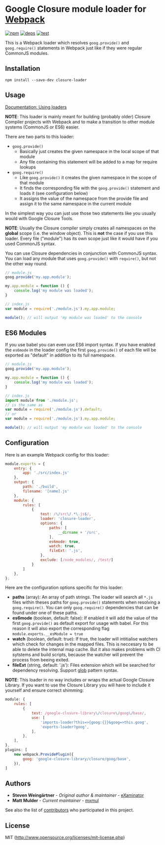 # Google Closure module loader for [Webpack](http://webpack.github.io/)

[![npm][npm]][npm-url]
[![deps][deps]][deps-url]
[![test][test]][test-url]

This is a Webpack loader which resolves `goog.provide()` and `goog.require()` statements in Webpack
just like if they were regular CommonJS modules.

## Installation
```npm install --save-dev closure-loader```

## Usage
[Documentation: Using loaders](http://webpack.github.io/docs/using-loaders.html)

**NOTE**: This loader is mainly meant for building (probably older) Closure Compiler projects with Webpack
and to make a transition to other module systems (CommonJS or ES6) easier.

There are two parts to this loader:
- `goog.provide()`
    - Basically just creates the given namespace in the local scope of that module
    - Any file containing this statement will be added to a map for require lookups
- `goog.require()`
    - Like `goog.provide()` it creates the given namespace in the scope of that module
    - It finds the corresponding file with the `goog.provide()` statement and loads it (see configuration below)
    - It assigns the value of the namespace from the provide file and assign it to the same
      namespace in the current module

In the simplest way you can just use those two statements like you usually would with Google Closure Tools.

**NOTE**: Usually the Closure compiler simply creates all namespaces on the **global** scope (i.e. the window object).
This is **not** the case if you use this loader. Every file ("module") has its own scope just like it would have
if you used CommonJS syntax.

You can use Closure dependencies in conjunction with CommonJS syntax. You can load any module that uses
`goog.provide()` with `require()`, but not the other way round.

```javascript
// module.js
goog.provide('my.app.module');

my.app.module = function () {
    console.log('my module was loaded');
}

// index.js
var module = require('./module.js').my.app.module;

module(); // will output 'my module was loaded' to the console
```

## ES6 Modules
If you use babel you can even use ES6 import syntax. If you have enabled the `es6mode` in the loader config
the first `goog.provide()` of each file will be exported as "default" in addition to its full namespace.

```javascript
// module.js
goog.provide('my.app.module');

my.app.module = function () {
    console.log('my module was loaded');
}

// index.js
import module from './module.js';
// is the same as
var module = require('./module.js').default;
// or
var module = require('./module.js').my.app.module;

module(); // will output 'my module was loaded' to the console
```

## Configuration
Here is an example Webpack config for this loader:

```javascript
module.exports = {
    entry: {
        app: './src/index.js'
    },
    output: {
        path: './build',
        filename: '[name].js'
    },
    module: {
        rules: [
            {
                test: /\/src\/.*\.js$/,
                loader: 'closure-loader',
                options: {
                    paths: [
                        __dirname + '/src',
                    ],
                    es6mode: true,
                    watch: true,
                    fileExt: '.js',
                },
                exclude: [/node_modules/, /test/]
            }
        ]
    },
};
```

Here are the configuration options specific for this loader:

- **paths** (array): An array of path strings. The loader will search all `*.js` files within theses
  paths for `goog.provide()` statements when resolving a `goog.require()`. You can only `goog.require()`
  dependencies that can be found under one of these paths.
- **es6mode** (boolean, default: false): If enabled it will add the value of the first `goog.provide()`
  as default export for usage with babel. For this reason it will also export the corresponding flag
  `module.exports.__esModule = true`
- **watch** (boolean, default: true): If true, the loader will intitialise watchers which check for
  changes in the mapped files. This is neccesary to be able to delete the internal map cache. But
  it also makes problems with CI sytstems and build scripts, because the watcher will prevent the
  process from beeing exited.
- **fileExt** (string, default: '.js'): Files extension which will be searched for dependency resolving. 
  Support [glob](https://github.com/isaacs/node-glob) pattern syntax.

**NOTE**: This loader in no way includes or wraps the actual Google Closure Library. If you want to use the Closure Library you will have to include it yourself and ensure correct shimming:

```javascript
module: {
    rules: [
        {
            test: /google-closure-library\/closure\/goog\/base/,
            use: [
                'imports-loader?this=>{goog:{}}&goog=>this.goog',
                'exports-loader?goog',
            ],
        },
    ],
},
plugins: [
    new webpack.ProvidePlugin({
        goog: 'google-closure-library/closure/goog/base',
    }),
]
```

## Authors

* **Steven Weingärtner** - *Original author & maintainer* - [eXaminator](https://github.com/eXaminator)
* **Matt Mulder** - *Current maintainer* - [mxmul](https://github.com/mxmul)

See also the list of [contributors](https://github.com/mxmul/closure-loader/graphs/contributors) who participated in this project.

## License

MIT (http://www.opensource.org/licenses/mit-license.php)

[npm]: https://img.shields.io/npm/v/closure-loader.svg
[npm-url]: https://npmjs.com/package/closure-loader

[deps]: https://david-dm.org/mxmul/closure-loader.svg
[deps-url]: https://david-dm.org/mxmul/closure-loader

[test]: http://img.shields.io/travis/mxmul/closure-loader/master.svg
[test-url]: https://travis-ci.org/mxmul/closure-loader

